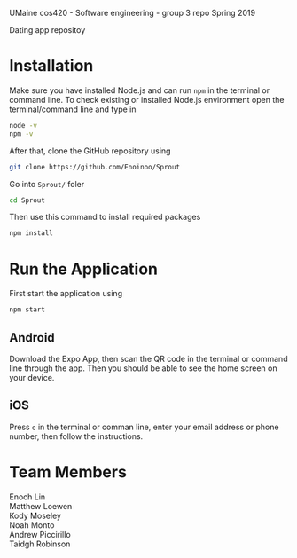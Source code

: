 UMaine cos420 - Software engineering - group 3 repo
Spring 2019

Dating app repositoy

# Installation

Make sure you have installed Node.js and can run `npm` in the terminal or command line. To check existing or installed Node.js environment open the terminal/command line and type in

```sh
node -v
npm -v
```

After that, clone the GitHub repository using

```sh
git clone https://github.com/Enoinoo/Sprout
```

Go into `Sprout/` foler

```sh
cd Sprout
```

Then use this command to install required packages

```sh
npm install
```

# Run the Application

First start the application using

```sh
npm start
```

## Android

Download the Expo App, then scan the QR code in the terminal or command line through the app. Then you should be able to see the home screen on your device.

## iOS

Press `e` in the terminal or comman line, enter your email address or phone number, then follow the instructions.

# Team Members

Enoch Lin  
Matthew Loewen  
Kody Moseley  
Noah Monto  
Andrew Piccirillo  
Taidgh Robinson

